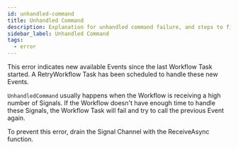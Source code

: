```yaml
---
id: unhandled-command
title: Unhandled Command
description: Explanation for unhandled command failure, and steps to fix it.
sidebar_label: Unhandled Command
tags:
  - error
---
```


This error indicates new available Events since the last Workflow Task started.
A RetryWorkflow Task has been scheduled to handle these new Events.

`UnhandledCommand` usually happens when the Workflow is receiving a high number of Signals.
If the Workflow doesn't have enough time to handle these Signals, the Workflow Task will fail and try to call the previous Event again.

To prevent this error, drain the Signal Channel with the ReceiveAsync function.
